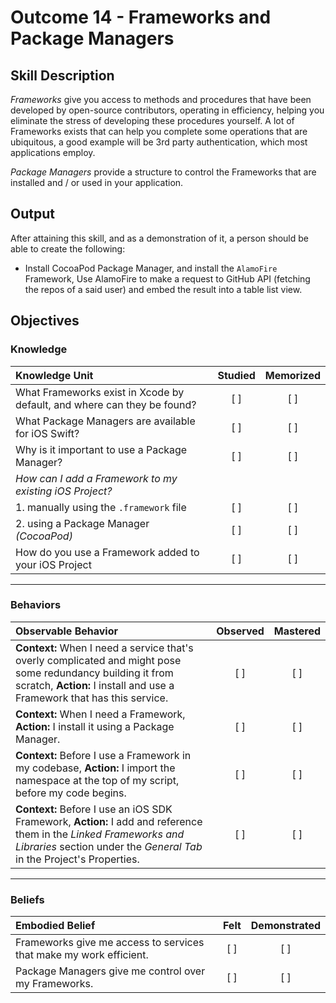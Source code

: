 # Outcome 14 - Frameworks and Package Managers

## Skill Description

_Frameworks_ give you access to methods and procedures that have been developed by open-source contributors, operating in efficiency, helping you eliminate the stress of developing these procedures yourself. A lot of Frameworks exists that can help you complete some operations that are ubiquitous, a good example will be 3rd party authentication, which most applications employ.

_Package Managers_ provide a structure to control the Frameworks that are installed and / or used in your application.

## Output
After attaining this skill, and as a demonstration of it, a person should be able to create the following:

- Install CocoaPod Package Manager, and install the `AlamoFire` Framework, Use AlamoFire to make a request to GitHub API (fetching the repos of a said user) and embed the result into a table list view.


## Objectives
### Knowledge

| Knowledge Unit   |      Studied      | Memorized |
|:-------------|:------------------:|:--------:|
| What Frameworks exist in Xcode by default, and where can they be found? | [ ] | [ ] |
| What Package Managers are available for iOS Swift? | [ ] | [ ] |
| Why is it important to use a Package Manager? | [ ] | [ ] |
| _How can I add a Framework to my existing iOS Project?_ |
| 1. manually using the `.framework` file | [ ] | [ ] |
| 2. using a Package Manager _(CocoaPod)_ | [ ] | [ ] |
| How do you use a Framework added to your iOS Project | [ ] | [ ] |

------

### Behaviors

| Observable Behavior   |      Observed      | Mastered |
|:-------------|:------------------:|:--------:|
| **Context:** When I need a service that's overly complicated and might pose some redundancy building it from scratch, **Action:** I install and use a Framework that has this service. | [ ] | [ ] |
| **Context:** When I need a Framework, **Action:** I install it using a Package Manager. | [ ] | [ ] |
| **Context:** Before I use a Framework in my codebase, **Action:** I import the namespace at the top of my script, before my code begins. | [ ] | [ ] |
| **Context:** Before I use an iOS SDK Framework, **Action:** I add and reference them in the _Linked Frameworks and Libraries_ section under the _General Tab_ in the Project's Properties. | [ ] | [ ] |
------

### Beliefs

| Embodied Belief   |      Felt      | Demonstrated |
|:-------------|:------------------:|:--------:|
| Frameworks give me access to services that make my work efficient. | [ ] | [ ] |
| Package Managers give me control over my Frameworks. | [ ] | [ ] |
